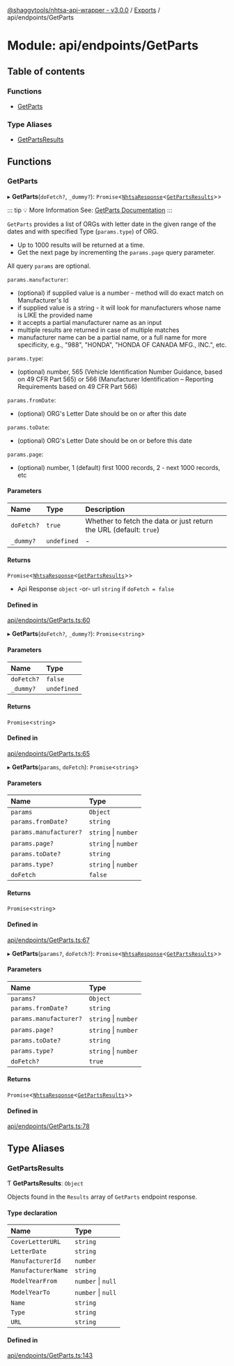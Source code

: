[@shaggytools/nhtsa-api-wrapper - v3.0.0](../index.md) / [Exports](../modules.md) / api/endpoints/GetParts

# Module: api/endpoints/GetParts

## Table of contents

### Functions

- [GetParts](api_endpoints_GetParts.md#getparts)

### Type Aliases

- [GetPartsResults](api_endpoints_GetParts.md#getpartsresults)

## Functions

### GetParts

▸ **GetParts**(`doFetch?`, `_dummy?`): `Promise`<[`NhtsaResponse`](api_types.md#nhtsaresponse)<[`GetPartsResults`](api_endpoints_GetParts.md#getpartsresults)\>\>

::: tip :bulb: More Information
See: [GetParts Documentation](/api/get-parts)
:::

`GetParts` provides a list of ORGs with letter date in the given range of the dates and with
specified Type (`params.type`) of ORG.

- Up to 1000 results will be returned at a time.
- Get the next page by incrementing the `params.page` query parameter.

All query `params` are optional.

`params.manufacturer`:
- (optional) if supplied value is a number - method will do exact match on Manufacturer's Id
- if supplied value is a string - it will look for manufacturers whose name is LIKE the provided
  name
- it accepts a partial manufacturer name as an input
- multiple results are returned in case of multiple matches
- manufacturer name can be a partial name, or a full name for more specificity, e.g., "988",
  "HONDA", "HONDA OF CANADA MFG., INC.", etc.

`params.type`:
- (optional) number, 565 (Vehicle Identification Number Guidance, based on 49 CFR Part 565)
  or 566 (Manufacturer Identification – Reporting Requirements based on 49 CFR Part 566)

`params.fromDate`:
- (optional) ORG's Letter Date should be on or after this date

`params.toDate`:
- (optional) ORG's Letter Date should be on or before this date

`params.page`:
 - (optional) number, 1 (default) first 1000 records, 2 - next 1000 records, etc

#### Parameters

| Name | Type | Description |
| :------ | :------ | :------ |
| `doFetch?` | ``true`` | Whether to fetch the data or just return the URL (default: `true`) |
| `_dummy?` | `undefined` | - |

#### Returns

`Promise`<[`NhtsaResponse`](api_types.md#nhtsaresponse)<[`GetPartsResults`](api_endpoints_GetParts.md#getpartsresults)\>\>

- Api Response `object`
-or- url `string` if `doFetch = false`

#### Defined in

[api/endpoints/GetParts.ts:60](https://github.com/ShaggyTech/nhtsa-api-wrapper/blob/158685c/packages/lib/src/api/endpoints/GetParts.ts#L60)

▸ **GetParts**(`doFetch?`, `_dummy?`): `Promise`<`string`\>

#### Parameters

| Name | Type |
| :------ | :------ |
| `doFetch?` | ``false`` |
| `_dummy?` | `undefined` |

#### Returns

`Promise`<`string`\>

#### Defined in

[api/endpoints/GetParts.ts:65](https://github.com/ShaggyTech/nhtsa-api-wrapper/blob/158685c/packages/lib/src/api/endpoints/GetParts.ts#L65)

▸ **GetParts**(`params`, `doFetch`): `Promise`<`string`\>

#### Parameters

| Name | Type |
| :------ | :------ |
| `params` | `Object` |
| `params.fromDate?` | `string` |
| `params.manufacturer?` | `string` \| `number` |
| `params.page?` | `string` \| `number` |
| `params.toDate?` | `string` |
| `params.type?` | `string` \| `number` |
| `doFetch` | ``false`` |

#### Returns

`Promise`<`string`\>

#### Defined in

[api/endpoints/GetParts.ts:67](https://github.com/ShaggyTech/nhtsa-api-wrapper/blob/158685c/packages/lib/src/api/endpoints/GetParts.ts#L67)

▸ **GetParts**(`params?`, `doFetch?`): `Promise`<[`NhtsaResponse`](api_types.md#nhtsaresponse)<[`GetPartsResults`](api_endpoints_GetParts.md#getpartsresults)\>\>

#### Parameters

| Name | Type |
| :------ | :------ |
| `params?` | `Object` |
| `params.fromDate?` | `string` |
| `params.manufacturer?` | `string` \| `number` |
| `params.page?` | `string` \| `number` |
| `params.toDate?` | `string` |
| `params.type?` | `string` \| `number` |
| `doFetch?` | ``true`` |

#### Returns

`Promise`<[`NhtsaResponse`](api_types.md#nhtsaresponse)<[`GetPartsResults`](api_endpoints_GetParts.md#getpartsresults)\>\>

#### Defined in

[api/endpoints/GetParts.ts:78](https://github.com/ShaggyTech/nhtsa-api-wrapper/blob/158685c/packages/lib/src/api/endpoints/GetParts.ts#L78)

## Type Aliases

### GetPartsResults

Ƭ **GetPartsResults**: `Object`

Objects found in the `Results` array of `GetParts` endpoint response.

#### Type declaration

| Name | Type |
| :------ | :------ |
| `CoverLetterURL` | `string` |
| `LetterDate` | `string` |
| `ManufacturerId` | `number` |
| `ManufacturerName` | `string` |
| `ModelYearFrom` | `number` \| ``null`` |
| `ModelYearTo` | `number` \| ``null`` |
| `Name` | `string` |
| `Type` | `string` |
| `URL` | `string` |

#### Defined in

[api/endpoints/GetParts.ts:143](https://github.com/ShaggyTech/nhtsa-api-wrapper/blob/158685c/packages/lib/src/api/endpoints/GetParts.ts#L143)
